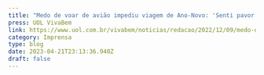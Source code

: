 ```yaml
---
title: "Medo de voar de avião impediu viagem de Ano-Novo: 'Senti pavor e desisti"
press: UOL VivaBem
link: https://www.uol.com.br/vivabem/noticias/redacao/2022/12/09/medo-de-voar-de-aviao-impediu-viagem-de-ano-novo-entenda-a-aerofobia.htm
category: Imprensa
type: blog
date: 2023-04-21T23:13:36.940Z
draft: false
---
```

